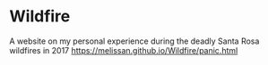 # Wildfire
A website on my personal experience during the deadly Santa Rosa wildfires in 2017
https://melissan.github.io/Wildfire/panic.html
